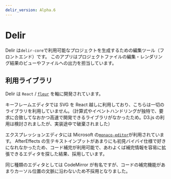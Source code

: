 ```yaml
---
delir_version: Alpha.6
---
```


# Delir

Delir は`delir-core`で利用可能なプロジェクトを生成するための編集ツール（フロントエンド）です。
このアプリはプロジェクトファイルの編集・レンダリング結果のビューやファイルへの出力を担当しています。

## 利用ライブラリ

Delir は `React` / [`fleur`](https://www.npmjs.com/package/@ragg/fleur) を軸に開発されています。

キーフレームエディタでは SVG を React 越しに利用しており、こちらは一切のライブラリを利用していません。（計算式やイベントハンドリングが独特で、要求に合致してなおかつ高速で開発できるライブラリがなかったため。D3.js の利用は検討されましたが、実装途中で破棄されました）

エクスプレッションエディタには Microsoft の[`monaco-editor`](microsoft.github.io/monaco-editor/index.html)が利用されています。
AfterEffects の生テキストインプットがあまりにも初見バイバイ仕様で好きになれなかったため、コード補完が利用可能で、あわよくば補完情報を容易に拡張できるエディタを探した結果、採用しています。

同じ種類のエディタとしては CodeMirror が有名ですが、コードの補完機能があまりカーソル位置の文脈に沿わないため不採用となりました。
